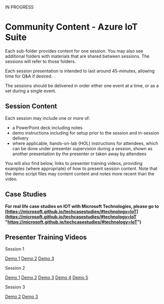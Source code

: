 IN PROGRESS

# Community Content - Azure IoT Suite #

Each sub-folder provides content for one session.  You may also see additional folders with materials that are shared between sessions.  The sessions will refer to those folders.

Each session presentation is intended to last around 45-minutes, allowing time for Q&A if desired.

The sessions should be delivered in order either one event at a time, or as a set during a single event.

## Session Content ##

Each session may include one or more of:
- a PowerPoint deck including notes
- demo instructions including for setup prior to the session and in-session delivery
- where applicable, hands-on-lab (HOL) instructions for attendees, which can be done under presenter supervision during a session, shown as another presentation by the presenter or taken away by attendees

You will also find below, links to presenter training videos, providing examples (where appropriate) of how to present session content. Note that the demo script files may content content and notes more recent than the video.  

## Case Studies ##

**For real life case studies on IOT with Microsoft Technologies, please go to [https://microsoft.github.io/techcasestudies/#technology=IoT](https://microsoft.github.io/techcasestudies/#technology=IoT "https://microsoft.github.io/techcasestudies/#technology=IoT")**

## Presenter Training Videos ##

Session 1

[Demo 1](https://channel9.msdn.com/Blogs/MVP-Azure/Community-Content-Presenter-Training-IoT-Session-1-Demo-1) [Demo 2](https://channel9.msdn.com/Blogs/MVP-Azure/Community-Content-Presenter-Training-IoT-Session-1-Demo-2) [Demo 3](https://channel9.msdn.com/Blogs/MVP-Azure/Community-Content-Presenter-Training-IoT-Session-1-Demo-3)
																		
Session 2

[Demo 1](https://channel9.msdn.com/Blogs/MVP-Azure/Community-Content-Presenter-Training-IoT-Session-2-Demo-1) [Demo 2](https://channel9.msdn.com/Blogs/MVP-Azure/Community-Content-Presenter-Training-IoT-Session-2-Demo-2) [Demo 3](https://channel9.msdn.com/Blogs/MVP-Azure/Community-Content-Presenter-Training-IoT-Session-2-Demo-3) [Demo 4](https://channel9.msdn.com/Blogs/MVP-Azure/Community-Content-Presenter-Training-IoT-Session-2-Demo-4) [Demo 5](https://channel9.msdn.com/Blogs/MVP-Azure/Community-Content-Presenter-Training-IoT-Session-2-Demo-5) 

Session 3

[Demo 2](https://channel9.msdn.com/Blogs/MVP-Azure/Community-Content-Presenter-Training-IoT-Session-3-Demo-2) [Demo 3](https://channel9.msdn.com/Blogs/MVP-Azure/Community-Content-Presenter-Training-IoT-Session-3-Demo-3)







